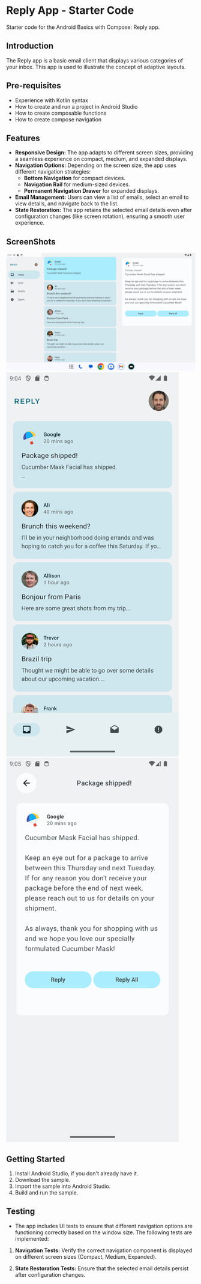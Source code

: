 Reply App - Starter Code
=================================
Starter code for the Android Basics with Compose: Reply app.

Introduction
------------
The Reply app is a basic email client that displays various categories of your
inbox. This app is used to illustrate the concept of adaptive layouts.

Pre-requisites
--------------

* Experience with Kotlin syntax
* How to create and run a project in Android Studio
* How to create composable functions
* How to create compose navigation


Features
--------------

- **Responsive Design:** The app adapts to different screen sizes, providing a seamless experience on compact, medium, and expanded displays.
- **Navigation Options:** Depending on the screen size, the app uses different navigation strategies:
    - **Bottom Navigation** for compact devices.
    - **Navigation Rail** for medium-sized devices.
    - **Permanent Navigation Drawer** for expanded displays.
- **Email Management:** Users can view a list of emails, select an email to view details, and navigate back to the list.
- **State Restoration:** The app retains the selected email details even after configuration changes (like screen rotation), ensuring a smooth user experience.


ScreenShots
-------------
![img.png](img.png)
![img_1.png](img_1.png)
![img_2.png](img_2.png)


Getting Started
---------------

1. Install Android Studio, if you don't already have it.
2. Download the sample.
3. Import the sample into Android Studio.
4. Build and run the sample.

Testing
---------------
- The app includes UI tests to ensure that different navigation options are functioning correctly based on the window size. The following tests are implemented:

1. **Navigation Tests:**
Verify the correct navigation component is displayed on different screen sizes (Compact, Medium, Expanded).

2. **State Restoration Tests:**
Ensure that the selected email details persist after configuration changes.